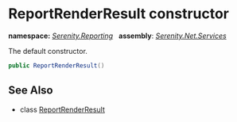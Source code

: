 # ReportRenderResult constructor
**namespace:** *[Serenity.Reporting](../../README.md#serenity.reporting-namespace)*   **assembly**: *[Serenity.Net.Services](../../README.md)*

The default constructor.

```csharp
public ReportRenderResult()
```

## See Also

* class [ReportRenderResult](../ReportRenderResult.md)